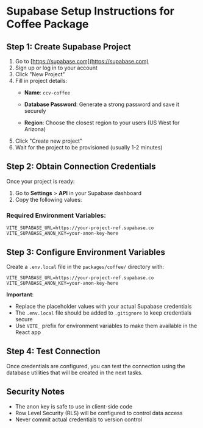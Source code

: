 # Supabase Setup Instructions for Coffee Package

## Step 1: Create Supabase Project

1. Go to [https://supabase.com](https://supabase.com)
2. Sign up or log in to your account
3. Click "New Project"
4. Fill in project details:
   - **Name**: `ccv-coffee`

   - **Database Password**: Generate a strong password and save it securely
   - **Region**: Choose the closest region to your users (US West for Arizona)
5. Click "Create new project"
6. Wait for the project to be provisioned (usually 1-2 minutes)

## Step 2: Obtain Connection Credentials

Once your project is ready:

1. Go to **Settings** > **API** in your Supabase dashboard
2. Copy the following values:

### Required Environment Variables:

```
VITE_SUPABASE_URL=https://your-project-ref.supabase.co
VITE_SUPABASE_ANON_KEY=your-anon-key-here
```

## Step 3: Configure Environment Variables

Create a `.env.local` file in the `packages/coffee/` directory with:

```env
VITE_SUPABASE_URL=https://your-project-ref.supabase.co
VITE_SUPABASE_ANON_KEY=your-anon-key-here
```

**Important**: 
* Replace the placeholder values with your actual Supabase credentials
* The `.env.local` file should be added to `.gitignore` to keep credentials secure
* Use `VITE_` prefix for environment variables to make them available in the React app

## Step 4: Test Connection

Once credentials are configured, you can test the connection using the database utilities that will be created in the next tasks.

## Security Notes

* The anon key is safe to use in client-side code
* Row Level Security (RLS) will be configured to control data access
* Never commit actual credentials to version control 
